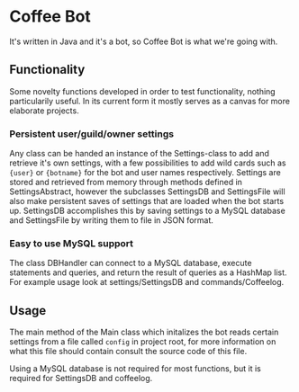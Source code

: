 # Coffee Bot
It's written in Java and it's a bot, so Coffee Bot is what we're going with.

## Functionality
Some novelty functions developed in order to test functionality, nothing particularily useful. In its current form it mostly serves as a canvas for more elaborate projects.

### Persistent user/guild/owner settings
Any class can be handed an instance of the Settings-class to add and retrieve it's own settings, with a few possibilities to add wild cards such as `{user}` or `{botname}` for the bot and user names respectively. Settings are stored and retrieved from memory through methods defined in SettingsAbstract, however the subclasses SettingsDB and SettingsFile will also make persistent saves of settings that are loaded when the bot starts up. SettingsDB accomplishes this by saving settings to a MySQL database and SettingsFile by writing them to file in JSON format.

### Easy to use MySQL support
The class DBHandler can connect to a MySQL database, execute statements and queries, and return the result of queries as a HashMap list. For example usage look at settings/SettingsDB and commands/Coffeelog.

## Usage
The main method of the Main class which initalizes the bot reads certain settings from a file called `config` in project root, for more information on what this file should contain consult the source code of this file.

Using a MySQL database is not required for most functions, but it is required for SettingsDB and coffeelog.
